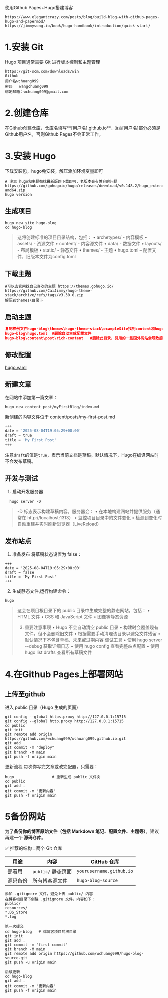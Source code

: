 使用Github Pages+Hugo搭建博客

```
https://www.elegantcrazy.com/posts/blog/build-blog-with-github-pages-hugo-and-papermod/
https://jimmysong.io/book/hugo-handbook/introduction/quick-start/ 
```

# 1.安装 Git

Hugo 项目通常需要 Git 进行版本控制和主题管理

```
https://git-scm.com/downloads/win
Github
用户名wchuang099
密码   wangchuang099
绑定邮箱：wchuang099@gmail.com
```

# 2.创建仓库

在Github创建仓库，仓库名填写**[用户名].github.io**`，注意`[用户名]部分必须是Github用户名，否则Github Pages不会正常工作。

# 3.安装 Hugo

下载安装包，hugo免安装，解压添加环境变量即可

```shell
# 注意 hugo和主题都找最新版的下载即可，老版本会有兼容的问题
https://github.com/gohugoio/hugo/releases/download/v0.148.2/hugo_extended_0.148.2_windows-amd64.zip
hugo version
```



## 生成项目

```
hugo new site hugo-blog
cd hugo-blog
```

> 这将创建标准的项目目录结构，包括：
> •	archetypes/ - 内容模板
> •	assets/ - 资源文件
> •	content/ - 内容源文件
> •	data/ - 数据文件
> •	layouts/ - 布局模板
> •	static/ - 静态文件
> •	themes/ - 主题
> •	hugo.toml – 配置文件，旧版本文件为config.toml



## 下载主题

```
#可以去官网找自己喜欢的主题 https://themes.gohugo.io/
https://github.com/CaiJimmy/hugo-theme-stack/archive/refs/tags/v3.30.0.zip
解压到themes\目录下
```

## 启动主题

``````json
复制样例文件hugo-blog\themes\hugo-theme-stack\exampleSite找到content和hugo.yaml复制到hugo-blog目录下
hugo-blog\hugo.toml  #删除自动生成配置文件
hugo-blog\content\post\rich-content   #删除此目录，引用的一些国外网站会导致超时启动不了

``````

## 修改配置

[hugo.yaml](https://github.com/wchuang099/hugo-blog-source/blob/main/hugo.yaml)

## 新建文章

在网站中添加第一篇文章：

``````
hugo new content post/myFirstBlog/index.md
``````


新创建的内容文件位于 content/posts/my-first-post.md

```python
+++
date = '2025-08-04T19:05:29+08:00'
draft = true
title = 'My First Post'
+++
```

注意`draft`的值是`true`，表示当前文档是草稿。默认情况下，Hugo在编译网站时不会发布草稿。

## 开发与测试
1. 启动开发服务器

```shell
  hugo server -D
```

  > -D 标志表示构建草稿内容。服务器会：
  > •	在本地构建网站并提供服务（通常在 http://localhost:1313）
  > •	监控项目目录中的文件变化
  > •	检测到变化时自动重建并实时刷新浏览器（LiveReload）

## 发布站点

1. 准备发布
将草稿状态设置为 false：
```shell
+++
date = '2025-08-04T19:05:29+08:00'
draft = false
title = 'My First Post'
+++
```
2. 生成静态文件,运行构建命令：

```shell
hugo
```
> 这会在项目根目录下的 public 目录中生成完整的静态网站，包括：
> •	HTML 文件
> •	CSS 和 JavaScript 文件
> •	图像等静态资源
>
> 3. 重要注意事项
>    •	Hugo 不会自动清空 public 目录
>    •	构建时会覆盖现有文件，但不会删除旧文件
>    •	根据需要手动清理该目录以避免文件残留
>    •	默认情况下不包含草稿、未来或过期内容
>    调试工具
>    •	使用 hugo server --debug 获取详细日志
>    •	使用 hugo config 查看完整站点配置
>    •	使用 hugo list drafts 查看所有草稿文件

# 4.在Github Pages上部署网站

## 上传至github

进入 public 目录（Hugo 生成的页面）

```shell
git config --global https.proxy http://127.0.0.1:15715
git config --global http.proxy http://127.0.0.1:15715
cd public
git init
git remote add origin https://github.com/wchuang099/wchuang099.github.io.git
git add .
git commit -m "deploy"
git branch -M main
git push -f origin main
```

更新流程
每次你写完文章或改完配置，只需要：

```shell
hugo                 # 重新生成 public 文件夹
cd public
git add .
git commit -m "更新内容"
git push -f origin main
```

# 5备份网站

为了**备份你的博客原始文件（包括 Markdown 笔记、配置文件、主题等）**，建议再建一个 **源码仓库**。

✅ 推荐的结构：两个 Git 仓库

| 用途     | 内容               | GitHub 仓库                  |
| -------- | ------------------ | ---------------------------- |
| 部署用   | `public/` 静态页面 | `yourusername.github.io`     |
| 源码备份 | 所有博客源文件     | `hugo-blog-source` |

```
添加 .gitignore 文件，避免上传 public/ 内容
在博客根目录下创建 .gitignore 文件，内容如下：
public/
resources/
*.DS_Store
*.log

第一次提交
cd hugo-blog   # 你博客项目的根目录
git init
git add .
git commit -m "first commit"
git branch -M main
git remote add origin https://github.com/wchuang099/hugo-blog-source.git
git push -u origin main

后续更新
cd hugo-blog
git add .
git commit -m "更新内容"
git push -f origin main
```

